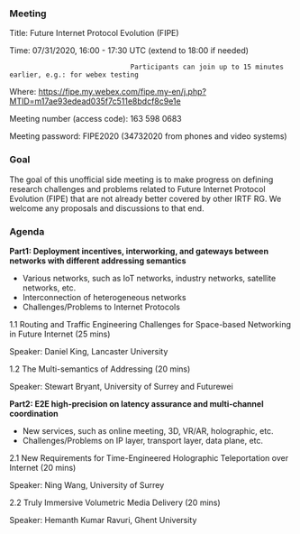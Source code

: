 ### **Meeting**
Title: Future Internet Protocol Evolution (FIPE)

Time:  07/31/2020, 16:00 - 17:30 UTC (extend to 18:00 if needed)
                                  
                                  Participants can join up to 15 minutes earlier, e.g.: for webex testing

Where: 	https://fipe.my.webex.com/fipe.my-en/j.php?MTID=m17ae93edead035f7c511e8bdcf8c9e1e

Meeting number (access code): 163 598 0683 

Meeting password: FIPE2020 (34732020 from phones and video systems)


### **Goal**
The goal of this unofficial side meeting is to make progress on defining research challenges and problems related to Future Internet Protocol Evolution (FIPE) that are not already better covered by other IRTF RG. We welcome any proposals and discussions to that end. 

### **Agenda**

**Part1: Deployment incentives, interworking, and gateways between networks with different addressing semantics**
- Various networks, such as IoT networks, industry networks, satellite networks, etc.
- Interconnection of heterogeneous networks
- Challenges/Problems to Internet Protocols

1.1 Routing and Traffic Engineering Challenges for Space-based Networking in Future Internet (25 mins)

Speaker: Daniel King, Lancaster University

1.2 The Multi-semantics of Addressing (20 mins)

Speaker: Stewart Bryant, University of Surrey and Futurewei


**Part2: E2E high-precision on latency assurance and multi-channel coordination** 
- New services, such as online meeting, 3D, VR/AR, holographic, etc. 
- Challenges/Problems on IP layer, transport layer, data plane, etc.

2.1 New Requirements for Time-Engineered Holographic Teleportation over Internet (20 mins)

Speaker: Ning Wang, University of Surrey

2.2 Truly Immersive Volumetric Media Delivery (20 mins)

Speaker: Hemanth Kumar Ravuri, Ghent University

